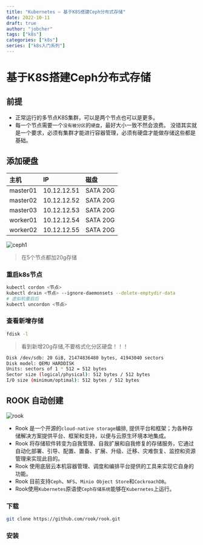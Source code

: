 ```yaml
---
title: "Kubernetes — 基于K8S搭建Ceph分布式存储"
date: 2022-10-11
draft: true
author: "jobcher"
tags: ["k8s"]
categories: ["k8s"]
series: ["k8s入门系列"]
---
```

# 基于K8S搭建Ceph分布式存储
## 前提
- 正常运行的多节点K8S集群，可以是两个节点也可以是更多。
- 每一个节点需要一个`没有被分区`的`硬盘`，最好大小一致不然会浪费。
没错其实就是一个要求，必须有集群才能进行容器管理，必须有硬盘才能做存储这些都是基础。
## 添加硬盘
|主机 |IP  |磁盘   |
|:----|:----|:----|
|master01|10.12.12.51| SATA 20G|
|master02|10.12.12.52| SATA 20G|
|master03|10.12.12.53| SATA 20G|
|worker01|10.12.12.54| SATA 20G|
|worker02|10.12.12.55| SATA 20G|
  
![ceph1](/images/Ceph1.png)  
>在5个节点都加20g存储

### 重启k8s节点
```sh
kubectl cordon <节点>
kubectl drain <节点> --ignore-daemonsets --delete-emptydir-data
# 虚拟机重启后
kubectl uncordon <节点>
```

### 查看新增存储
```sh
fdisk -l
```
>看到新增20g存储,不要格式化分区硬盘！！！
```sh
Disk /dev/sdb: 20 GiB, 21474836480 bytes, 41943040 sectors
Disk model: QEMU HARDDISK   
Units: sectors of 1 * 512 = 512 bytes
Sector size (logical/physical): 512 bytes / 512 bytes
I/O size (minimum/optimal): 512 bytes / 512 bytes
```

## ROOK 自动创建
![rook](/images/rook.png)
- Rook 是一个开源的`cloud-native storage`编排, 提供平台和框架；为各种存储解决方案提供平台、框架和支持，以便与云原生环境本地集成。
- Rook 将存储软件转变为自我管理、自我扩展和自我修复的存储服务，它通过自动化部署、引导、配置、置备、扩展、升级、迁移、灾难恢复、监控和资源管理来实现此目的。
- Rook 使用底层云本机容器管理、调度和编排平台提供的工具来实现它自身的功能。
- Rook 目前支持`Ceph`、`NFS`、`Minio Object Store`和`CockroachDB`。
- Rook使用`Kubernetes`原语使`Ceph存储系统`能够在`Kubernetes`上运行。

### 下载
```sh
git clone https://github.com/rook/rook.git
```
### 安装